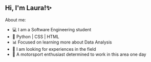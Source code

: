 ## Hi, I'm Laura!✨

About me:
- 💻 I am a Software Engineering student
- 📝 Python | CSS | HTML
- 📊 Focused on learning more about Data Analysis
- 🎯 I am looking for experiences in the field
- 🏁 A motorsport enthusiast determined to work in this area one day
